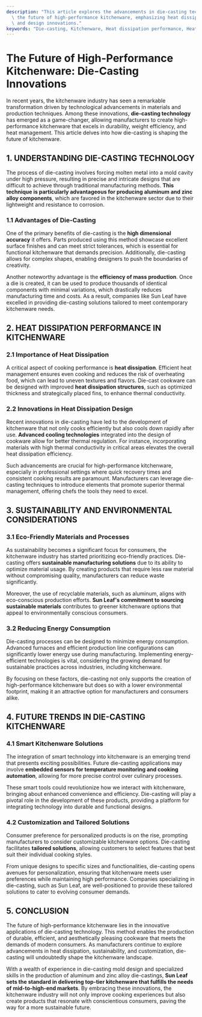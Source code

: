 ```yaml
---
description: "This article explores the advancements in die-casting technology and its impact on\
  \ the future of high-performance kitchenware, emphasizing heat dissipation improvements\
  \ and design innovations."
keywords: "Die-casting, Kitchenware, Heat dissipation performance, Heat dissipation structure"
---
```

# The Future of High-Performance Kitchenware: Die-Casting Innovations

In recent years, the kitchenware industry has seen a remarkable transformation driven by technological advancements in materials and production techniques. Among these innovations, **die-casting technology** has emerged as a game-changer, allowing manufacturers to create high-performance kitchenware that excels in durability, weight efficiency, and heat management. This article delves into how die-casting is shaping the future of kitchenware.

## 1. UNDERSTANDING DIE-CASTING TECHNOLOGY

The process of die-casting involves forcing molten metal into a mold cavity under high pressure, resulting in precise and intricate designs that are difficult to achieve through traditional manufacturing methods. **This technique is particularly advantageous for producing aluminum and zinc alloy components**, which are favored in the kitchenware sector due to their lightweight and resistance to corrosion.

### 1.1 Advantages of Die-Casting

One of the primary benefits of die-casting is the **high dimensional accuracy** it offers. Parts produced using this method showcase excellent surface finishes and can meet strict tolerances, which is essential for functional kitchenware that demands precision. Additionally, die-casting allows for complex shapes, enabling designers to push the boundaries of creativity.

Another noteworthy advantage is the **efficiency of mass production**. Once a die is created, it can be used to produce thousands of identical components with minimal variations, which drastically reduces manufacturing time and costs. As a result, companies like Sun Leaf have excelled in providing die-casting solutions tailored to meet contemporary kitchenware needs.

## 2. HEAT DISSIPATION PERFORMANCE IN KITCHENWARE

### 2.1 Importance of Heat Dissipation

A critical aspect of cooking performance is **heat dissipation**. Efficient heat management ensures even cooking and reduces the risk of overheating food, which can lead to uneven textures and flavors. Die-cast cookware can be designed with improved **heat dissipation structures**, such as optimized thickness and strategically placed fins, to enhance thermal conductivity.

### 2.2 Innovations in Heat Dissipation Design

Recent innovations in die-casting have led to the development of kitchenware that not only cooks efficiently but also cools down rapidly after use. **Advanced cooling technologies** integrated into the design of cookware allow for better thermal regulation. For instance, incorporating materials with high thermal conductivity in critical areas elevates the overall heat dissipation efficiency.

Such advancements are crucial for high-performance kitchenware, especially in professional settings where quick recovery times and consistent cooking results are paramount. Manufacturers can leverage die-casting techniques to introduce elements that promote superior thermal management, offering chefs the tools they need to excel.

## 3. SUSTAINABILITY AND ENVIRONMENTAL CONSIDERATIONS

### 3.1 Eco-Friendly Materials and Processes

As sustainability becomes a significant focus for consumers, the kitchenware industry has started prioritizing eco-friendly practices. Die-casting offers **sustainable manufacturing solutions** due to its ability to optimize material usage. By creating products that require less raw material without compromising quality, manufacturers can reduce waste significantly.

Moreover, the use of recyclable materials, such as aluminum, aligns with eco-conscious production efforts. **Sun Leaf's commitment to sourcing sustainable materials** contributes to greener kitchenware options that appeal to environmentally conscious consumers.

### 3.2 Reducing Energy Consumption

Die-casting processes can be designed to minimize energy consumption. Advanced furnaces and efficient production line configurations can significantly lower energy use during manufacturing. Implementing energy-efficient technologies is vital, considering the growing demand for sustainable practices across industries, including kitchenware.

By focusing on these factors, die-casting not only supports the creation of high-performance kitchenware but does so with a lower environmental footprint, making it an attractive option for manufacturers and consumers alike.

## 4. FUTURE TRENDS IN DIE-CASTING KITCHENWARE

### 4.1 Smart Kitchenware Solutions

The integration of smart technology into kitchenware is an emerging trend that presents exciting possibilities. Future die-casting applications may involve **embedded sensors for temperature monitoring and cooking automation**, allowing for more precise control over culinary processes. 

These smart tools could revolutionize how we interact with kitchenware, bringing about enhanced convenience and efficiency. Die-casting will play a pivotal role in the development of these products, providing a platform for integrating technology into durable and functional designs.

### 4.2 Customization and Tailored Solutions

Consumer preference for personalized products is on the rise, prompting manufacturers to consider customizable kitchenware options. Die-casting facilitates **tailored solutions**, allowing customers to select features that best suit their individual cooking styles.

From unique designs to specific sizes and functionalities, die-casting opens avenues for personalization, ensuring that kitchenware meets user preferences while maintaining high performance. Companies specializing in die-casting, such as Sun Leaf, are well-positioned to provide these tailored solutions to cater to evolving consumer demands.

## 5. CONCLUSION

The future of high-performance kitchenware lies in the innovative applications of die-casting technology. This method enables the production of durable, efficient, and aesthetically pleasing cookware that meets the demands of modern consumers. As manufacturers continue to explore advancements in heat dissipation, sustainability, and customization, die-casting will undoubtedly shape the kitchenware landscape.

With a wealth of experience in die-casting mold design and specialized skills in the production of aluminum and zinc alloy die-castings, **Sun Leaf sets the standard in delivering top-tier kitchenware that fulfills the needs of mid-to-high-end markets**. By embracing these innovations, the kitchenware industry will not only improve cooking experiences but also create products that resonate with conscientious consumers, paving the way for a more sustainable future.

